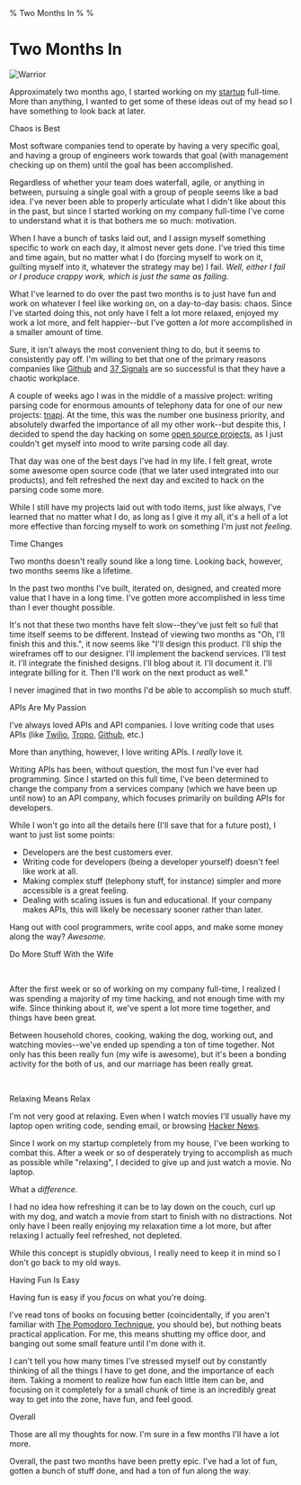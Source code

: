 % Two Months In
%
%

Two Months In
=============

![Warrior](http://getfile0.posterous.com/getfile/files.posterous.com/temp-2012-08-22/scHxCkyzkaCDjFgrtzngFknzjcuacszzInyCaDpAzrvnFFBacazbmkkHFwcB/warrior.jpg.scaled696.jpg)

Approximately two months ago, I started working on my
[startup](https://www.telephonyresearch.com/ "Telephony Research")
full-time. More than anything, I wanted to get some of these ideas out
of my head so I have something to look back at later.

Chaos is Best

Most software companies tend to operate by having a very specific goal,
and having a group of engineers work towards that goal (with management
checking up on them) until the goal has been accomplished.

Regardless of whether your team does waterfall, agile, or anything in
between, pursuing a single goal with a group of people seems like a bad
idea. I've never been able to properly articulate what I didn't like
about this in the past, but since I started working on my company
full-time I've come to understand what it is that bothers me so much:
motivation.

When I have a bunch of tasks laid out, and I assign myself something
specific to work on each day, it almost never gets done. I've tried this
time and time again, but no matter what I do (forcing myself to work on
it, guilting myself into it, whatever the strategy may be) I fail.
*Well, either I fail or I produce crappy work, which is just the same as
failing.*

What I've learned to do over the past two months is to just have fun and
work on whatever I feel like working on, on a day-to-day basis: chaos.
Since I've started doing this, not only have I felt a lot more relaxed,
enjoyed my work a lot more, and felt happier--but I've gotten a *lot*
more accomplished in a smaller amount of time.

Sure, it isn't always the most convenient thing to do, but it seems to
consistently pay off. I'm willing to bet that one of the primary reasons
companies like [Github](https://github.com/) and [37
Signals](http://37signals.com/) are so successful is that they have a
chaotic workplace.

A couple of weeks ago I was in the middle of a massive project: writing
parsing code for enormous amounts of telephony data for one of our new
projects:
[tnapi](http://tnapi.com/ "tnAPI - A simple telephony data API."). At
the time, this was the number one business priority, and absolutely
dwarfed the importance of all my other work--but despite this, I decided
to spend the day hacking on some [open source
projects](https://github.com/rdegges "My Github"), as I just couldn't
get myself into mood to write parsing code all day.

That day was one of the best days I've had in my life. I felt great,
wrote some awesome open source code (that we later used integrated into
our products), and felt refreshed the next day and excited to hack on
the parsing code some more.

While I still have my projects laid out with todo items, just like
always, I've learned that no matter what I do, as long as I give it my
all, it's a hell of a lot more effective than forcing myself to work on
something I'm just not *feeling*.

Time Changes

Two months doesn't really sound like a long time. Looking back, however,
two months seems like a lifetime.

In the past two months I've built, iterated on, designed, and created
more value that I have in a long time. I've gotten more accomplished in
less time than I ever thought possible.

It's not that these two months have felt slow--they've just felt so full
that time itself seems to be different. Instead of viewing two months as
"Oh, I'll finish this and this.", it now seems like "I'll design this
product. I'll ship the wireframes off to our designer. I'll implement
the backend services. I'll test it. I'll integrate the finished designs.
I'll blog about it. I'll document it. I'll integrate billing for it.
Then I'll work on the next product as well."

I never imagined that in two months I'd be able to accomplish so much
stuff.

APIs Are My Passion

I've always loved APIs and API companies. I love writing code that uses
APIs (like [Twilio](http://www.twilio.com/ "Twilio"),
[Tropo](https://www.tropo.com/home.jsp "Tropo"),
[Github](https://github.com/ "Github"), etc.)

More than anything, however, I love writing APIs. I *really* love it.

Writing APIs has been, without question, the most fun I've ever had
programming. Since I started on this full time, I've been determined to
change the company from a services company (which we have been up until
now) to an API company, which focuses primarily on building APIs for
developers.

While I won't go into all the details here (I'll save that for a future
post), I want to just list some points:

-   Developers are the best customers ever.
-   Writing code for developers (being a developer yourself) doesn't
    feel like work at all.
-   Making complex stuff (telephony stuff, for instance) simpler and
    more accessible is a great feeling.
-   Dealing with scaling issues is fun and educational. If your company
    makes APIs, this will likely be necessary sooner rather than later.

Hang out with cool programmers, write cool apps, and make some money
along the way? *Awesome.*

Do More Stuff With the Wife

 

After the first week or so of working on my company full-time, I
realized I was spending a majority of my time hacking, and not enough
time with my wife. Since thinking about it, we've spent a lot more time
together, and things have been great.

Between household chores, cooking, waking the dog, working out, and
watching movies--we've ended up spending a ton of time together. Not
only has this been really fun (my wife is awesome), but it's been a
bonding activity for the both of us, and our marriage has been really
great.

 

Relaxing Means Relax

I'm not very good at relaxing. Even when I watch movies I'll usually
have my laptop open writing code, sending email, or browsing [Hacker
News](http://news.ycombinator.com/ "Hacker News").

Since I work on my startup completely from my house, I've been working
to combat this. After a week or so of desperately trying to accomplish
as much as possible while "relaxing", I decided to give up and just
watch a movie. No laptop.

What a *difference*.

I had no idea how refreshing it can be to lay down on the couch, curl up
with my dog, and watch a movie from start to finish with no
distractions. Not only have I been really enjoying my relaxation time a
lot more, but after relaxing I actually feel refreshed, not depleted.

While this concept is stupidly obvious, I really need to keep it in mind
so I don't go back to my old ways.

Having Fun Is Easy

Having fun is easy if you *focus* on what you're doing.

I've read tons of books on focusing better (coincidentally, if you
aren't familiar with [The Pomodoro
Technique](http://www.amazon.com/gp/product/1934356506/ref=as_li_ss_tl?ie=UTF8&camp=1789&creative=390957&creativeASIN=1934356506&linkCode=as2&tag=rdegges-20 "The Pomodoro Technique"),
you should be), but nothing beats practical application. For me, this
means shutting my office door, and banging out some small feature until
I'm done with it.

I can't tell you how many times I've stressed myself out by constantly
thinking of all the things I have to get done, and the importance of
each item. Taking a moment to realize how fun each little item can be,
and focusing on it completely for a small chunk of time is an incredibly
great way to get into the zone, have fun, and feel good.

Overall

Those are all my thoughts for now. I'm sure in a few months I'll have a
lot more. 

Overall, the past two months have been pretty epic. I've had a lot of
fun, gotten a bunch of stuff done, and had a ton of fun along the way.
